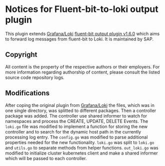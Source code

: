 # Notices for Fluent-bit-to-loki output plugin

This plugin extends [Grafana/Loki](https://github.com/grafana/loki) [fluent-bit output plugin v1.6.0](https://github.com/grafana/loki/tree/v1.6.0/cmd/fluent-bit) which aims to forward log messages from fluent-bit to Loki. It is maintained by SAP.

## Copyright

All content is the property of the respective authors or their employers. For
more information regarding authorship of content, please consult the listed
source code repository logs.

## Modifications

After coping the original plugin from [Grafana/Loki](https://github.com/grafana/loki/tree/v1.6.0/cmd/fluent-bit) the files, which was in one single directory, was splitted to different packages. Then a controller package was added. The controller use shared informer to watch for namespaces and process the CREATE, UPDATE, DELETE Events. The `loki.go` file was modified to implement a function for storing the new controller and to search for the dynamic host path in the currently processing log entry. The `config.go` was modified to parse additional properties needed for the new functionality. `loki.go` was split to `loki.go` and `utils.go` to separate methods from helper functions. `out_loki.go` was modified to initialize cluster kubernetes client and make a shared informer which will be passed to each controller.